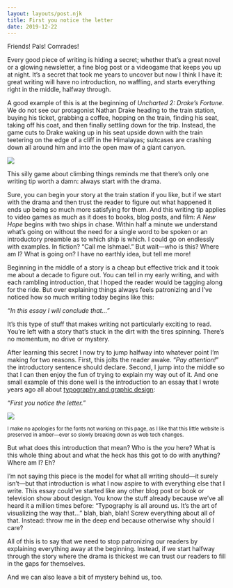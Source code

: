 ```yaml
---
layout: layouts/post.njk
title: First you notice the letter
date: 2019-12-22
---
```


Friends! Pals! Comrades!

Every good piece of writing is hiding a secret; whether that’s a great novel or a glowing newsletter, a fine blog post or a videogame that keeps you up at night. It’s a secret that took me years to uncover but now I think I have it: great writing will have no introduction, no waffling, and starts everything right in the middle, halfway through.

A good example of this is at the beginning of _Uncharted 2: Drake’s Fortune_. We do not see our protagonist Nathan Drake heading to the train station, buying his ticket, grabbing a coffee, hopping on the train, finding his seat, taking off his coat, and then finally settling down for the trip. Instead, the game cuts to Drake waking up in his seat upside down with the train teetering on the edge of a cliff in the Himalayas; suitcases are crashing down all around him and into the open maw of a giant canyon.

![](https://buttondown.s3.us-west-2.amazonaws.com/images/ea0ef976-31f2-4bd3-b8ea-62223c4d9013.png)

This silly game about climbing things reminds me that there’s only one writing tip worth a damn: always start with the drama.

Sure, you can begin your story at the train station if you like, but if we start with the drama and then trust the reader to figure out what happened it ends up being so much more satisfying for them. And this writing tip applies to video games as much as it does to books, blog posts, and film: _A New Hope_ begins with two ships in chase. Within half a minute we understand what’s going on without the need for a single word to be spoken or an introductory preamble as to which ship is which. I could go on endlessly with examples. In fiction? “Call me Ishmael.” But wait—who is this? Where am I? What is going on? I have no earthly idea, but tell me more!

Beginning in the middle of a story is a cheap but effective trick and it took me about a decade to figure out. You can tell in my early writing, and with each rambling introduction, that I hoped the reader would be tagging along for the ride. But over explaining things always feels patronizing and I’ve noticed how so much writing today begins like this:

_“In this essay I will conclude that...”_

It’s this type of stuff that makes writing not particularly exciting to read. You’re left with a story that’s stuck in the dirt with the tires spinning. There’s no momentum, no drive or mystery.

After learning this secret I now try to jump halfway into whatever point I’m making for two reasons. First, this jolts the reader awake. “_Pay attention!_” the introductory sentence should declare. Second, I jump into the middle so that I can then enjoy the fun of trying to explain my way out of it. And one small example of this done well is the introduction to an essay that I wrote years ago all about [typography and graphic design](http://robinrendle.com/essays/a-visual-lexicon):

_“First you notice the letter.”_

![](https://buttondown.s3.us-west-2.amazonaws.com/images/a3f3aaa0-1825-411f-8b81-9946ca834901.png)

<small>I make no apologies for the fonts not working on this page, as I like that this little website is preserved in amber—ever so slowly breaking down as web tech changes.</small>

But what does this introduction that mean? Who is the _you_ here? What is this whole thing about and what the heck has this got to do with anything? Where am I? Eh?

I’m not saying this piece is the model for what all writing should—it surely isn’t—but that introduction is what I now aspire to with everything else that I write. This essay could’ve started like any other blog post or book or television show about design. You know the stuff already because we’ve all heard it a million times before: “Typography is all around us. It’s the art of visualizing the way that...” blah, blah, blah! Screw everything about all of that. Instead: throw me in the deep end because otherwise why should I care?

All of this is to say that we need to stop patronizing our readers by explaining everything away at the beginning. Instead, if we start halfway through the story where the drama is thickest we can trust our readers to fill in the gaps for themselves.

And we can also leave a bit of mystery behind us, too.
